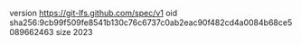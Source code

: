 version https://git-lfs.github.com/spec/v1
oid sha256:9cb99f509fe8541b130c76c6737c0ab2eac90f482cd4a0084b68ce5089662463
size 2023
